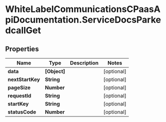 # WhiteLabelCommunicationsCPaasApiDocumentation.ServiceDocsParkedcallGet

## Properties

Name | Type | Description | Notes
------------ | ------------- | ------------- | -------------
**data** | **[Object]** |  | [optional] 
**nextStartKey** | **String** |  | [optional] 
**pageSize** | **Number** |  | [optional] 
**requestId** | **String** |  | [optional] 
**startKey** | **String** |  | [optional] 
**statusCode** | **Number** |  | [optional] 


